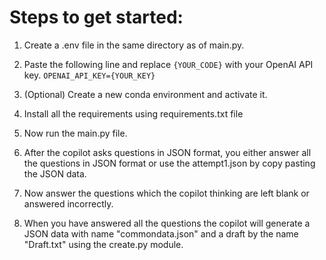 # Steps to get started:

 1. Create a .env file in the same directory as of main.py.
 2. Paste the following line and replace `{YOUR_CODE}` with your OpenAI API key.
 `OPENAI_API_KEY={YOUR_KEY}`

 3. (Optional) Create a new conda environment and activate it. 
 4. Install all the requirements using requirements.txt file
 5. Now run the main.py file.
 6. After the copilot asks questions in JSON format, you either answer all the questions in JSON format or use the attempt1.json by copy pasting the JSON data.
 7. Now answer the questions which the copilot thinking are left blank or answered incorrectly.
 8. When you have answered all the questions the copilot will generate a JSON data with name "commondata.json" and a draft by the name "Draft.txt" using the create.py module.